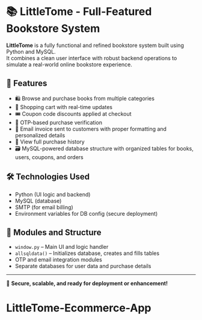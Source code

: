 # 📚 LittleTome - Full-Featured Bookstore System

**LittleTome** is a fully functional and refined bookstore system built using Python and MySQL.  
It combines a clean user interface with robust backend operations to simulate a real-world online bookstore experience.

## 🌟 Features

- 🛍️ Browse and purchase books from multiple categories
- 🛒 Shopping cart with real-time updates
- 🎟️ Coupon code discounts applied at checkout
- 🔐 OTP-based purchase verification
- 📧 Email invoice sent to customers with proper formatting and personalized details
- 📜 View full purchase history
- 🗃️ MySQL-powered database structure with organized tables for books, users, coupons, and orders

## 🛠️ Technologies Used

- Python (UI logic and backend)
- MySQL (database)
- SMTP (for email billing)
- Environment variables for DB config (secure deployment)

## 📂 Modules and Structure

- `window.py` – Main UI and logic handler
- `allsqldata()` – Initializes database, creates and fills tables
- OTP and email integration modules
- Separate databases for user data and purchase details

---

🔐 **Secure, scalable, and ready for deployment or enhancement!**

# LittleTome-Ecommerce-App


